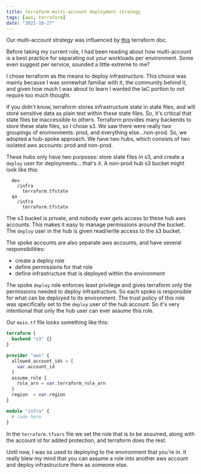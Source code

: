 ```yaml
---
title: terraform multi-account deployment strategy
tags: [aws, terraform]
date: "2021-10-27"
---
```


Our multi-account strategy was influenced by [this](https://www.terraform.io/docs/language/settings/backends/s3.html#multi-account-aws-architecture) terraform doc.

Before taking my current role, I had been reading about how multi-account is a best practice for separating out your workloads per environment. Some even suggest per service, sounded a little extreme to me?

I chose terraform as the means to deploy infrastructure. This choice was mainly because I was somewhat familiar with it, the community behind it, and given how much I was about to learn I wanted the IaC portion to not require too much thought.

If you didn't know, terraform stores infrastructure state in state files, and will store sensitive data as plain text within these state files. So, it's critical that state files be inaccessible to others. Terraform provides many backends to store these state files, so I chose s3. We saw there were really two groupings of environments: prod, and everything else...non-prod. So, we adopted a hub-spoke approach. We have two hubs, which consists of two isolated aws accounts: prod and non-prod.

These hubs only have two purposes: store state files in s3, and create a `deploy` user for deployments....that's it. A non-prod hub s3 bucket might look like this:

```
  dev
    /infra
      terraform.tfstate
  qa
    /infra
      terraform.tfstate
```

The s3 bucket is private, and nobody ever gets access to these hub aws accounts. This makes it easy to manage permissions around the bucket. The `deploy` user in the hub is given read/write access to the s3 bucket.

The spoke accounts are also separate aws accounts, and have several responsibilities:

- create a deploy role
- define permissions for that role
- define infrastructure that is deployed within the environment

The spoke `deploy` role enforces least privilege and gives terraform only the permissions needed to deploy infrastructure. So each spoke is responsible for what can be deployed to its environment. The trust policy of this role was specifically set to the `deploy` user of the hub account. So it's very intentional that only the hub user can ever assume this role.

Our `main.tf` file looks something like this:

```terraform
terraform {
  backend "s3" {}
}

provider "aws" {
  allowed_account_ids = [
    var.account_id
  ]
  assume_role {
    role_arn = var.terraform_role_arn
  }
  region  = var.region
}

module "infra" {
  # code here
}
```

In the `terraform.tfvars` file we set the role that is to be assumed, along with the account id for added protection, and terraform does the rest.

Until now, I was so used to deploying to the environment that you're in. It really blew my mind that you can assume a role into another aws account and deploy infrastructure there as someone else.
